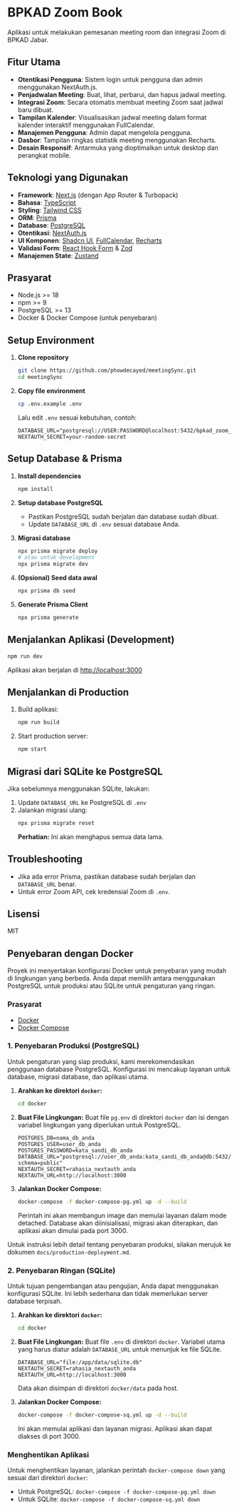 # BPKAD Zoom Book

Aplikasi untuk melakukan pemesanan meeting room dan integrasi Zoom di BPKAD Jabar.

## Fitur Utama

- **Otentikasi Pengguna**: Sistem login untuk pengguna dan admin menggunakan NextAuth.js.
- **Penjadwalan Meeting**: Buat, lihat, perbarui, dan hapus jadwal meeting.
- **Integrasi Zoom**: Secara otomatis membuat meeting Zoom saat jadwal baru dibuat.
- **Tampilan Kalender**: Visualisasikan jadwal meeting dalam format kalender interaktif menggunakan FullCalendar.
- **Manajemen Pengguna**: Admin dapat mengelola pengguna.
- **Dasbor**: Tampilan ringkas statistik meeting menggunakan Recharts.
- **Desain Responsif**: Antarmuka yang dioptimalkan untuk desktop dan perangkat mobile.

## Teknologi yang Digunakan

- **Framework**: [Next.js](https://nextjs.org/) (dengan App Router & Turbopack)
- **Bahasa**: [TypeScript](https://www.typescriptlang.org/)
- **Styling**: [Tailwind CSS](https://tailwindcss.com/)
- **ORM**: [Prisma](https://www.prisma.io/)
- **Database**: [PostgreSQL](https://www.postgresql.org/)
- **Otentikasi**: [NextAuth.js](https://next-auth.js.org/)
- **UI Komponen**: [Shadcn UI](https://ui.shadcn.com/), [FullCalendar](https://fullcalendar.io/), [Recharts](https://recharts.org/)
- **Validasi Form**: [React Hook Form](https://react-hook-form.com/) & [Zod](https://zod.dev/)
- **Manajemen State**: [Zustand](https://zustand-demo.pmnd.rs/)

## Prasyarat

- Node.js >= 18
- npm >= 9
- PostgreSQL >= 13
- Docker & Docker Compose (untuk penyebaran)

## Setup Environment
1. **Clone repository**
   ```bash
   git clone https://github.com/phowdecayed/meetingSync.git
   cd meetingSync
   ```

2. **Copy file environment**
   ```bash
   cp .env.example .env
   ```
   Lalu edit `.env` sesuai kebutuhan, contoh:
   ```env
   DATABASE_URL="postgresql://USER:PASSWORD@localhost:5432/bpkad_zoom_book"
   NEXTAUTH_SECRET=your-random-secret
   ```

## Setup Database & Prisma
1. **Install dependencies**
   ```bash
   npm install
   ```

2. **Setup database PostgreSQL**
   - Pastikan PostgreSQL sudah berjalan dan database sudah dibuat.
   - Update `DATABASE_URL` di `.env` sesuai database Anda.

3. **Migrasi database**
   ```bash
   npx prisma migrate deploy
   # atau untuk development
   npx prisma migrate dev
   ```

4. **(Opsional) Seed data awal**
   ```bash
   npx prisma db seed
   ```

5. **Generate Prisma Client**
   ```bash
   npx prisma generate
   ```

## Menjalankan Aplikasi (Development)
```bash
npm run dev
```
Aplikasi akan berjalan di [http://localhost:3000](http://localhost:3000)

## Menjalankan di Production
1. Build aplikasi:
   ```bash
   npm run build
   ```
2. Start production server:
   ```bash
   npm start
   ```

## Migrasi dari SQLite ke PostgreSQL
Jika sebelumnya menggunakan SQLite, lakukan:
1. Update `DATABASE_URL` ke PostgreSQL di `.env`
2. Jalankan migrasi ulang:
   ```bash
   npx prisma migrate reset
   ```
   **Perhatian:** Ini akan menghapus semua data lama.

## Troubleshooting
- Jika ada error Prisma, pastikan database sudah berjalan dan `DATABASE_URL` benar.
- Untuk error Zoom API, cek kredensial Zoom di `.env`.

## Lisensi
MIT


## Penyebaran dengan Docker

Proyek ini menyertakan konfigurasi Docker untuk penyebaran yang mudah di lingkungan yang berbeda. Anda dapat memilih antara menggunakan PostgreSQL untuk produksi atau SQLite untuk pengaturan yang ringan.

### Prasyarat

- [Docker](https://docs.docker.com/get-docker/)
- [Docker Compose](https://docs.docker.com/compose/install/)

### 1. Penyebaran Produksi (PostgreSQL)

Untuk pengaturan yang siap produksi, kami merekomendasikan penggunaan database PostgreSQL. Konfigurasi ini mencakup layanan untuk database, migrasi database, dan aplikasi utama.

1.  **Arahkan ke direktori `docker`:**
    ```bash
    cd docker
    ```

2.  **Buat File Lingkungan:**
    Buat file `pg.env` di direktori `docker` dan isi dengan variabel lingkungan yang diperlukan untuk PostgreSQL.
    ```
    POSTGRES_DB=nama_db_anda
    POSTGRES_USER=user_db_anda
    POSTGRES_PASSWORD=kata_sandi_db_anda
    DATABASE_URL="postgresql://user_db_anda:kata_sandi_db_anda@db:5432/nama_db_anda?schema=public"
    NEXTAUTH_SECRET=rahasia_nextauth_anda
    NEXTAUTH_URL=http://localhost:3000
    ```

3.  **Jalankan Docker Compose:**
    ```bash
    docker-compose -f docker-compose-pg.yml up -d --build
    ```
    Perintah ini akan membangun image dan memulai layanan dalam mode detached. Database akan diinisialisasi, migrasi akan diterapkan, dan aplikasi akan dimulai pada port 3000.

Untuk instruksi lebih detail tentang penyebaran produksi, silakan merujuk ke dokumen `docs/production-deployment.md`.

### 2. Penyebaran Ringan (SQLite)

Untuk tujuan pengembangan atau pengujian, Anda dapat menggunakan konfigurasi SQLite. Ini lebih sederhana dan tidak memerlukan server database terpisah.

1.  **Arahkan ke direktori `docker`:**
    ```bash
    cd docker
    ```

2.  **Buat File Lingkungan:**
    Buat file `.env` di direktori `docker`. Variabel utama yang harus diatur adalah `DATABASE_URL` untuk menunjuk ke file SQLite.
    ```
    DATABASE_URL="file:/app/data/sqlite.db"
    NEXTAUTH_SECRET=rahasia_nextauth_anda
    NEXTAUTH_URL=http://localhost:3000
    ```
    Data akan disimpan di direktori `docker/data` pada host.

3.  **Jalankan Docker Compose:**
    ```bash
    docker-compose -f docker-compose-sq.yml up -d --build
    ```
    Ini akan memulai aplikasi dan layanan migrasi. Aplikasi akan dapat diakses di port 3000.

### Menghentikan Aplikasi

Untuk menghentikan layanan, jalankan perintah `docker-compose down` yang sesuai dari direktori `docker`:

-   Untuk PostgreSQL: `docker-compose -f docker-compose-pg.yml down`
-   Untuk SQLite: `docker-compose -f docker-compose-sq.yml down`